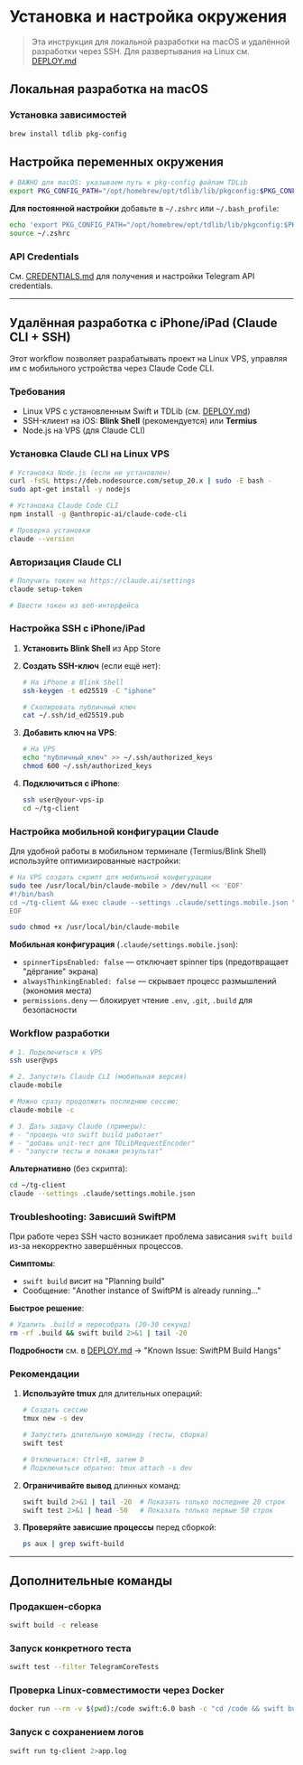 # Установка и настройка окружения

> Эта инструкция для локальной разработки на macOS и удалённой разработки через SSH. Для развертывания на Linux см. [DEPLOY.md](DEPLOY.md)

## Локальная разработка на macOS

### Установка зависимостей

```bash
brew install tdlib pkg-config
```

## Настройка переменных окружения

```bash
# ВАЖНО для macOS: указываем путь к pkg-config файлам TDLib
export PKG_CONFIG_PATH="/opt/homebrew/opt/tdlib/lib/pkgconfig:$PKG_CONFIG_PATH"
```

**Для постоянной настройки** добавьте в `~/.zshrc` или `~/.bash_profile`:
```bash
echo 'export PKG_CONFIG_PATH="/opt/homebrew/opt/tdlib/lib/pkgconfig:$PKG_CONFIG_PATH"' >> ~/.zshrc
source ~/.zshrc
```

### API Credentials

См. [CREDENTIALS.md](CREDENTIALS.md) для получения и настройки Telegram API credentials.

---

## Удалённая разработка с iPhone/iPad (Claude CLI + SSH)

Этот workflow позволяет разрабатывать проект на Linux VPS, управляя им с мобильного устройства через Claude Code CLI.

### Требования

- Linux VPS с установленным Swift и TDLib (см. [DEPLOY.md](DEPLOY.md))
- SSH-клиент на iOS: **Blink Shell** (рекомендуется) или **Termius**
- Node.js на VPS (для Claude CLI)

### Установка Claude CLI на Linux VPS

```bash
# Установка Node.js (если не установлен)
curl -fsSL https://deb.nodesource.com/setup_20.x | sudo -E bash -
sudo apt-get install -y nodejs

# Установка Claude Code CLI
npm install -g @anthropic-ai/claude-code-cli

# Проверка установки
claude --version
```

### Авторизация Claude CLI

```bash
# Получить токен на https://claude.ai/settings
claude setup-token

# Ввести токен из веб-интерфейса
```

### Настройка SSH с iPhone/iPad

1. **Установить Blink Shell** из App Store
2. **Создать SSH-ключ** (если ещё нет):
   ```bash
   # На iPhone в Blink Shell
   ssh-keygen -t ed25519 -C "iphone"

   # Скопировать публичный ключ
   cat ~/.ssh/id_ed25519.pub
   ```

3. **Добавить ключ на VPS**:
   ```bash
   # На VPS
   echo "публичный_ключ" >> ~/.ssh/authorized_keys
   chmod 600 ~/.ssh/authorized_keys
   ```

4. **Подключиться с iPhone**:
   ```bash
   ssh user@your-vps-ip
   cd ~/tg-client
   ```

### Настройка мобильной конфигурации Claude

Для удобной работы в мобильном терминале (Termius/Blink Shell) используйте оптимизированные настройки:

```bash
# На VPS создать скрипт для мобильной конфигурации
sudo tee /usr/local/bin/claude-mobile > /dev/null << 'EOF'
#!/bin/bash
cd ~/tg-client && exec claude --settings .claude/settings.mobile.json "$@"
EOF

sudo chmod +x /usr/local/bin/claude-mobile
```

**Мобильная конфигурация** (`.claude/settings.mobile.json`):
- `spinnerTipsEnabled: false` — отключает spinner tips (предотвращает "дёргание" экрана)
- `alwaysThinkingEnabled: false` — скрывает процесс размышлений (экономия места)
- `permissions.deny` — блокирует чтение `.env`, `.git`, `.build` для безопасности

### Workflow разработки

```bash
# 1. Подключиться к VPS
ssh user@vps

# 2. Запустить Claude CLI (мобильная версия)
claude-mobile

# Можно сразу продолжить последнюю сессию:
claude-mobile -c

# 3. Дать задачу Claude (примеры):
# - "проверь что swift build работает"
# - "добавь unit-тест для TDLibRequestEncoder"
# - "запусти тесты и покажи результат"
```

**Альтернативно** (без скрипта):
```bash
cd ~/tg-client
claude --settings .claude/settings.mobile.json
```

### Troubleshooting: Зависший SwiftPM

При работе через SSH часто возникает проблема зависания `swift build` из-за некорректно завершённых процессов.

**Симптомы**:
- `swift build` висит на "Planning build"
- Сообщение: "Another instance of SwiftPM is already running..."

**Быстрое решение**:
```bash
# Удалить .build и пересобрать (20-30 секунд)
rm -rf .build && swift build 2>&1 | tail -20
```

**Подробности** см. в [DEPLOY.md](DEPLOY.md) → "Known Issue: SwiftPM Build Hangs"

### Рекомендации

1. **Используйте tmux** для длительных операций:
   ```bash
   # Создать сессию
   tmux new -s dev

   # Запустить длительную команду (тесты, сборка)
   swift test

   # Отключиться: Ctrl+B, затем D
   # Подключиться обратно: tmux attach -s dev
   ```

2. **Ограничивайте вывод** длинных команд:
   ```bash
   swift build 2>&1 | tail -20  # Показать только последние 20 строк
   swift test 2>&1 | head -50   # Показать только первые 50 строк
   ```

3. **Проверяйте зависшие процессы** перед сборкой:
   ```bash
   ps aux | grep swift-build
   ```

---

## Дополнительные команды

### Продакшен-сборка
```bash
swift build -c release
```

### Запуск конкретного теста
```bash
swift test --filter TelegramCoreTests
```

### Проверка Linux-совместимости через Docker
```bash
docker run --rm -v $(pwd):/code swift:6.0 bash -c "cd /code && swift build"
```

### Запуск с сохранением логов
```bash
swift run tg-client 2>app.log
```
